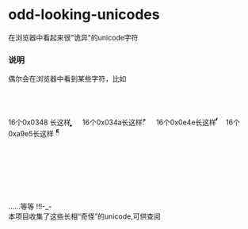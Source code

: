 # odd-looking-unicodes
在浏览器中看起来很"诡异"的unicode字符
### 说明 ###
偶尔会在浏览器中看到某些字符，比如
<br><br><br><br>
<br>16个0x0348 长这样&nbsp;͈͈͈͈͈͈͈͈͈͈͈͈͈͈͈͈  &nbsp;&nbsp;&nbsp;&nbsp;16个0x034a长这样:&nbsp;͊͊͊͊͊͊͊͊͊͊͊͊͊͊͊͊ &nbsp;&nbsp;&nbsp;&nbsp;16个0x0e4e长这样&nbsp;๎๎๎๎๎๎๎๎๎๎๎๎๎๎๎๎&nbsp;&nbsp;&nbsp;&nbsp;16个0xa9e5长这样&nbsp;ꧥꧥꧥꧥꧥꧥꧥꧥꧥꧥꧥꧥꧥꧥꧥꧥ
<br><br><br><br><br><br><br><br>......等等 !!!-_- <br>
本项目收集了这些长相“奇怪”的unicode,可供查阅
